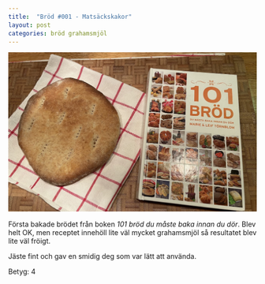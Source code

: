 ```yaml
---
title:  "Bröd #001 - Matsäckskakor"
layout: post
categories: bröd grahamsmjöl
---
```


![Matsäckskaka](/images/001-matsackskaka.jpeg)

Första bakade brödet från boken *101 bröd du måste baka innan du dör*. Blev helt OK, men receptet innehöll lite väl mycket grahamsmjöl så resultatet blev lite väl fröigt.

Jäste fint och gav en smidig deg som var lätt att använda.

Betyg: 4